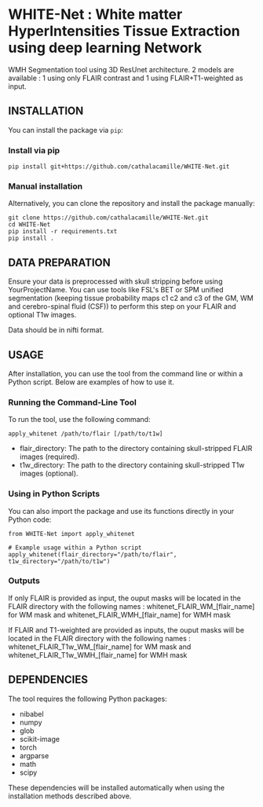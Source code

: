 # WHITE-Net : White matter HyperIntensities Tissue Extraction using deep learning Network

WMH Segmentation tool using 3D ResUnet architecture. 2 models are available : 1 using only FLAIR contrast and 1 using FLAIR+T1-weighted as input.

## INSTALLATION

You can install the package via `pip`:

### Install via pip 

```
pip install git+https://github.com/cathalacamille/WHITE-Net.git
```

### Manual installation
Alternatively, you can clone the repository and install the package manually:

```
git clone https://github.com/cathalacamille/WHITE-Net.git
cd WHITE-Net
pip install -r requirements.txt
pip install .
```

## DATA PREPARATION 

Ensure your data is preprocessed with skull stripping before using YourProjectName. 
You can use tools like FSL's BET or SPM unified segmentation (keeping tissue probability maps c1 c2 and c3 of the GM, WM and cerebro-spinal
fluid (CSF)) to perform this step on your FLAIR and optional T1w images.

Data should be in nifti format.

## USAGE 

After installation, you can use the tool from the command line or within a Python script. Below are examples of how to use it.

### Running the Command-Line Tool

To run the tool, use the following command:
```
apply_whitenet /path/to/flair [/path/to/t1w] 
```

* flair_directory: The path to the directory containing skull-stripped FLAIR images (required).
* t1w_directory: The path to the directory containing skull-stripped T1w images  (optional).

### Using in Python Scripts
You can also import the package and use its functions directly in your Python code:

```
from WHITE-Net import apply_whitenet

# Example usage within a Python script
apply_whitenet(flair_directory="/path/to/flair", t1w_directory="/path/to/t1w")
```

### Outputs

If only FLAIR is provided as input, the ouput masks will be located in the FLAIR directory with the following names :
whitenet_FLAIR_WM_[flair_name] for WM mask and whitenet_FLAIR_WMH_[flair_name] for WMH mask

If FLAIR and T1-weighted are provided as inputs, the ouput masks will be located in the FLAIR directory with the following names :
whitenet_FLAIR_T1w_WM_[flair_name] for WM mask and whitenet_FLAIR_T1w_WMH_[flair_name] for WMH mask
## DEPENDENCIES

The tool requires the following Python packages:

* nibabel
* numpy
* glob
* scikit-image
* torch
* argparse
* math
* scipy

These dependencies will be installed automatically when using the installation methods described above.



